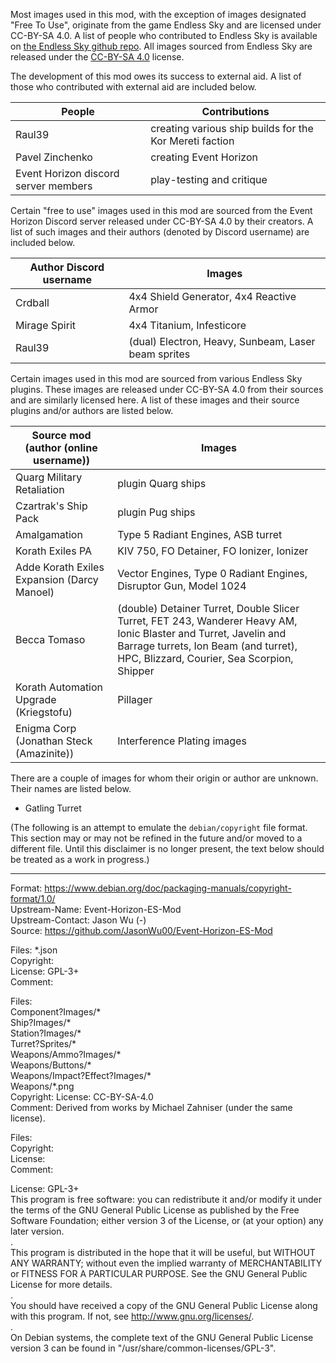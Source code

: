 Most images used in this mod, with the exception of images designated "Free To Use", originate from the game Endless Sky and are licensed under CC-BY-SA 4.0.
A list of people who contributed to Endless Sky is available on [the Endless Sky github repo](https://github.com/endless-sky/endless-sky/).
All images sourced from Endless Sky are released under the [CC-BY-SA 4.0](https://creativecommons.org/licenses/by-sa/4.0/legalcode) license.

The development of this mod owes its success to external aid. 
A list of those who contributed with external aid are included below.

People | Contributions
--- | ---
Raul39 | creating various ship builds for the Kor Mereti faction
Pavel Zinchenko | creating Event Horizon
Event Horizon discord server members | play-testing and critique

Certain "free to use" images used in this mod are sourced from the Event Horizon Discord server released under CC-BY-SA 4.0 by their creators.
A list of such images and their authors (denoted by Discord username) are included below.

Author Discord username | Images
--- | ---
Crdball | 4x4 Shield Generator, 4x4 Reactive Armor
Mirage Spirit | 4x4 Titanium, Infesticore
Raul39 | (dual) Electron, Heavy, Sunbeam, Laser beam sprites

Certain images used in this mod are sourced from various Endless Sky plugins.
These images are released under CC-BY-SA 4.0 from their sources and are similarly licensed here.
A list of these images and their source plugins and/or authors are listed below.

Source mod (author (online username)) | Images
--- | ---
Quarg Military Retaliation | plugin Quarg ships
Czartrak's Ship Pack | plugin Pug ships
Amalgamation | Type 5 Radiant Engines, ASB turret
Korath Exiles PA | KIV 750, FO Detainer, FO Ionizer, Ionizer
Adde Korath Exiles Expansion (Darcy Manoel) | Vector Engines, Type 0 Radiant Engines, Disruptor Gun, Model 1024
Becca Tomaso | (double) Detainer Turret, Double Slicer Turret, FET 243, Wanderer Heavy AM, Ionic Blaster and Turret, Javelin and Barrage turrets, Ion Beam (and turret), HPC, Blizzard, Courier, Sea Scorpion, Shipper
Korath Automation Upgrade (Kriegstofu) | Pillager
Enigma Corp (Jonathan Steck (Amazinite)) | Interference Plating images

There are a couple of images for whom their origin or author are unknown. Their names are listed below.

* Gatling Turret

(The following is an attempt to emulate the `debian/copyright` file format. This section may or may not be refined in the future and/or moved to a different file. Until this disclaimer is no longer present, the text below should be treated as a work in progress.)

______________________________________________________________________________
Format: https://www.debian.org/doc/packaging-manuals/copyright-format/1.0/   
Upstream-Name: Event-Horizon-ES-Mod   
Upstream-Contact: Jason Wu (-)   
Source: https://github.com/JasonWu00/Event-Horizon-ES-Mod

Files: *.json   
Copyright:   
License: GPL-3+   
Comment:

Files:   
  Component?Images/*   
  Ship?Images/*   
  Station?Images/*   
  Turret?Sprites/*   
  Weapons/Ammo?Images/*   
  Weapons/Buttons/*   
  Weapons/Impact?Effect?Images/*   
  Weapons/*.png   
Copyright: 
License: CC-BY-SA-4.0   
Comment: Derived from works by Michael Zahniser (under the same license).

Files:   
Copyright:   
License:   
Comment:   

License: GPL-3+   
  This program is free software: you can redistribute it and/or modify
  it under the terms of the GNU General Public License as published by
  the Free Software Foundation; either version 3 of the License, or
  (at your option) any later version.   
  .   
  This program is distributed in the hope that it will be useful,
  but WITHOUT ANY WARRANTY; without even the implied warranty of
  MERCHANTABILITY or FITNESS FOR A PARTICULAR PURPOSE.  See the
  GNU General Public License for more details.   
  .   
  You should have received a copy of the GNU General Public License
  along with this program.  If not, see <http://www.gnu.org/licenses/>.   
  .   
  On Debian systems, the complete text of the GNU General Public
  License version 3 can be found in "/usr/share/common-licenses/GPL-3".   
